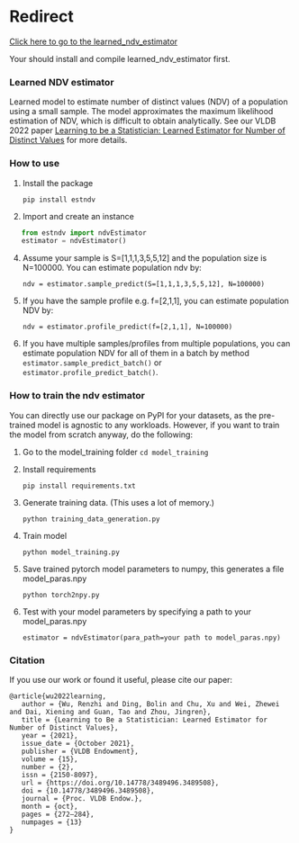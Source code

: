 # Redirect

[Click here to go to the learned_ndv_estimator](https://github.com/wurenzhi/learned_ndv_estimator)

Your should install and compile learned_ndv_estimator first.

### Learned NDV estimator
Learned model to estimate number of distinct values (NDV) of a population using a small sample. The model approximates the maximum likelihood estimation of NDV, which is difficult to obtain analytically.
See our VLDB 2022 paper [Learning to be a Statistician: Learned Estimator for Number of Distinct Values](https://vldb.org/pvldb/vol15/p272-wu.pdf) for more details.

### How to use
1. Install the package
   
    `pip install estndv`

2. Import and create an instance

```python
   from estndv import ndvEstimator
   estimator = ndvEstimator()
```

4. Assume your sample is S=[1,1,1,3,5,5,12] and the population size is N=100000. You can estimate population ndv by:

    `ndv = estimator.sample_predict(S=[1,1,1,3,5,5,12], N=100000)`
   
5. If you have the sample profile e.g. f=[2,1,1], you can estimate population NDV by:
   
    `ndv = estimator.profile_predict(f=[2,1,1], N=100000)`

6. If you have multiple samples/profiles from multiple populations, you can estimate population NDV for all of them in a batch by method `estimator.sample_predict_batch()` or `estimator.profile_predict_batch()`.



### How to train the ndv estimator
You can directly use our package on PyPI for your datasets, as the pre-trained model is agnostic to any workloads. However, if you want to train the model from scratch anyway, do the following:
1. Go to the model_training folder
    `cd model_training`

2. Install requirements
   
    `pip install requirements.txt`
   
3. Generate training data. (This uses a lot of memory.)
   
    `python training_data_generation.py`
   
4. Train model
   
    `python model_training.py`
5. Save trained pytorch model parameters to numpy, this generates a file model_paras.npy

    `python torch2npy.py`

6. Test with your model parameters by specifying a path to your model_paras.npy

   `estimator = ndvEstimator(para_path=your path to model_paras.npy)`

### Citation
If you use our work or found it useful, please cite our paper:
```
@article{wu2022learning,
   author = {Wu, Renzhi and Ding, Bolin and Chu, Xu and Wei, Zhewei and Dai, Xiening and Guan, Tao and Zhou, Jingren},
   title = {Learning to Be a Statistician: Learned Estimator for Number of Distinct Values},
   year = {2021},
   issue_date = {October 2021},
   publisher = {VLDB Endowment},
   volume = {15},
   number = {2},
   issn = {2150-8097},
   url = {https://doi.org/10.14778/3489496.3489508},
   doi = {10.14778/3489496.3489508},
   journal = {Proc. VLDB Endow.},
   month = {oct},
   pages = {272–284},
   numpages = {13}
}
```